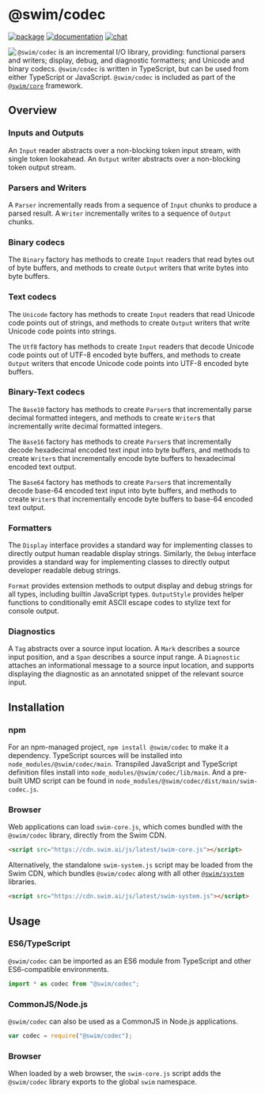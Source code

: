 # @swim/codec

[![package](https://img.shields.io/npm/v/@swim/codec.svg)](https://www.npmjs.com/package/@swim/codec)
[![documentation](https://img.shields.io/badge/doc-TypeDoc-blue.svg)](http://docs.swim.ai/js/latest/modules/_swim_codec.html)
[![chat](https://img.shields.io/badge/chat-Gitter-green.svg)](https://gitter.im/swimos/community)

<a href="https://developer.swim.ai"><img src="https://cdn.swim.ai/images/marlin-blue.svg" align="left"></a>

`@swim/codec` is an incremental I/O library, providing: functional parsers and
writers; display, debug, and diagnostic formatters; and Unicode and binary
codecs.  `@swim/codec` is written in TypeScript, but can be used from either
TypeScript or JavaScript. `@swim/codec` is included as part of the
[`@swim/core`](https://www.npmjs.com/package/@swim/core) framework.

## Overview

### Inputs and Outputs

An `Input` reader abstracts over a non-blocking token input stream, with single
token lookahead.  An `Output` writer abstracts over a non-blocking token output
stream.

### Parsers and Writers

A `Parser` incrementally reads from a sequence of `Input` chunks to produce a
parsed result.  A `Writer` incrementally writes to a sequence of `Output`
chunks.

### Binary codecs

The `Binary` factory has methods to create `Input` readers that read bytes out
of byte buffers, and methods to create `Output` writers that write bytes into
byte buffers.

### Text codecs

The `Unicode` factory has methods to create `Input` readers that read Unicode
code points out of strings, and methods to create `Output` writers that write
Unicode code points into strings.

The `Utf8` factory has methods to create `Input` readers that decode Unicode
code points out of UTF-8 encoded byte buffers, and methods to create `Output`
writers that encode Unicode code points into UTF-8 encoded byte buffers.

### Binary-Text codecs

The `Base10` factory has methods to create `Parser`s that incrementally parse
decimal formatted integers, and methods to create `Writer`s that incrementally
write decimal formatted integers.

The `Base16` factory has methods to create `Parser`s that incrementally decode
hexadecimal encoded text input into byte buffers, and methods to create
`Writer`s that incrementally encode byte buffers to hexadecimal encoded text
output.

The `Base64` factory has methods to create `Parser`s that incrementally decode
base-64 encoded text input into byte buffers, and methods to create `Writer`s
that incrementally encode byte buffers to base-64 encoded text output.

### Formatters

The `Display` interface provides a standard way for implementing classes to
directly output human readable display strings.  Similarly, the `Debug`
interface provides a standard way for implementing classes to directly output
developer readable debug strings.

`Format` provides extension methods to output display and debug strings for all
types, including builtin JavaScript types.  `OutputStyle` provides helper
functions to conditionally emit ASCII escape codes to stylize text for console
output.

### Diagnostics

A `Tag` abstracts over a source input location.  A `Mark` describes a source
input position, and a `Span` describes a source input range.  A `Diagnostic`
attaches an informational message to a source input location, and supports
displaying the diagnostic as an annotated snippet of the relevant source input.

## Installation

### npm

For an npm-managed project, `npm install @swim/codec` to make it a dependency.
TypeScript sources will be installed into `node_modules/@swim/codec/main`.
Transpiled JavaScript and TypeScript definition files install into
`node_modules/@swim/codec/lib/main`.  And a pre-built UMD script can
be found in `node_modules/@swim/codec/dist/main/swim-codec.js`.

### Browser

Web applications can load `swim-core.js`, which comes bundled with the
`@swim/codec` library, directly from the Swim CDN.

```html
<script src="https://cdn.swim.ai/js/latest/swim-core.js"></script>
```

Alternatively, the standalone `swim-system.js` script may be loaded
from the Swim CDN, which bundles `@swim/codec` along with all other
[`@swim/system`](https://www.npmjs.com/package/@swim/system) libraries.

```html
<script src="https://cdn.swim.ai/js/latest/swim-system.js"></script>
```

## Usage

### ES6/TypeScript

`@swim/codec` can be imported as an ES6 module from TypeScript and other
ES6-compatible environments.

```typescript
import * as codec from "@swim/codec";
```

### CommonJS/Node.js

`@swim/codec` can also be used as a CommonJS in Node.js applications.

```javascript
var codec = require("@swim/codec");
```

### Browser

When loaded by a web browser, the `swim-core.js` script adds the `@swim/codec`
library exports to the global `swim` namespace.
